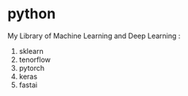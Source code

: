 # python

My Library of Machine Learning and Deep Learning :

1. sklearn
2. tenorflow 
3. pytorch
4. keras
5. fastai
